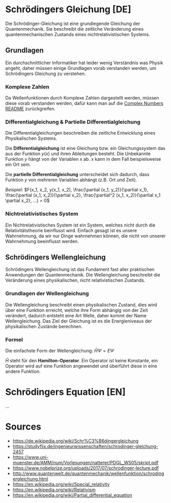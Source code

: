 # Schrödingers Gleichung [DE]
Die Schrödinger-Gleichung ist eine grundlegende Gleichung der Quantenmechanik. Sie beschreibt die zeitliche Veränderung eines quantenmechanischen Zustands eines nichtrelativistischen Systems.

## Grundlagen
Ein durchschnittlicher Informatiker hat leider wenig Verständnis was Physik angeht, daher müssen einige Grundlagen vorab verstanden werden, um Schrödingers Gleichung zu verstehen.

### Komplexe Zahlen
Da Wellenfunktionen durch Komplexe Zahlen dargestellt werden, müssen diese vorab verstanden werden, dafür kann man auf die [Complex Numbers README](../Complex%20Numbers/README.md) zurückgreifen.

### Differentialgleichung & Partielle Differentialgleichung
Die Differentialgleichungen beschreiben die zeitliche Entwicklung eines Physikalischen Systems. 

Die **Differentialgleichung** ist eine Gleichung bzw. ein Gleichungssystem das aus der Funktion $y(x)$ und ihren Ableitungen besteht. Die Unbekannte Funktion $y$ hängt von der Variablen $x$ ab. $x$ kann in dem Fall beispielsweise ein Ort sein.

Die **partielle Differentialgleichung** unterscheidet sich dadurch, dass Funktion $y$ von mehreren Variablen abhängt (z.B. Ort und Zeit). 

*Beispiel:*
$F(x_1, x_2, y(x_1, x_2), \frac{\partial (x_1, y_2)}{\partial x_1}, \frac{\partial (x_1, x_2)}{\partial x_2}, \frac{\partial^2 (x_1, x_2)}{\partial x_1 \partial x_2}, ...) = 0$

### Nichtrelativistisches System
Ein Nichtrelativistisches System ist ein System, welches nicht durch die Relativitätstheorie beinflusst wird. Einfach gesagt ist es unsere Wahrnehmung, da wir nur Dinge wahrnehmen können, die nicht von unserer Wahrnehmung beeinflusst werden.

## Schrödingers Wellengleichung
Schrödingers Wellengleichung ist das Fundament fast aller praktischen Anwendungen der Quantenmechanik. Die Wellengleichung beschreibt die Veränderung eines physikalischen, nicht relativistischen Zustands.

### Grundlagen der Wellengleichung
Die Wellengleichung beschreibt einen physikalischen Zustand, dies wird über eine Funktion erreicht, welche ihre Form abhängig von der Zeit verändert, dadurch entsteht eine Art Welle, daher kommt der Name Wellengleichung. Das Ziel der Gleichung ist es die Energieniveaus der physikalischen Zustände berechnen.

### Formel
Die einfachste Form der Wellengleichung:
$\widehat{H}\Psi=E\Psi$

$\widehat{H}$ steht für den **Hamilton-Operator**. Ein Operator ist keine Konstante, ein Operator wird auf eine Funktion angewendet und überführt diese in eine andere Funktion. 


# Schrödingers Equation [EN]
...

# Sources
* https://de.wikipedia.org/wiki/Schr%C3%B6dingergleichung
* https://studyflix.de/ingenieurwissenschaften/schrodinger-gleichung-2457
* https://www.uni-muenster.de/AMM/num/Vorlesungen/natterer/PDGL_WS05/skript.pdf
* https://www.nobelprize.org/uploads/2017/07/schrodinger-lecture.pdf
* http://www.quantenwelt.de/quantenmechanik/wellenfunktion/schrodingergleichung.html
* https://en.wikipedia.org/wiki/Special_relativity
* https://en.wikipedia.org/wiki/Relativism
* https://en.wikipedia.org/wiki/Partial_differential_equation